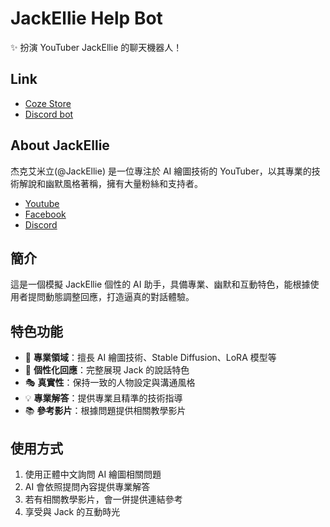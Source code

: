 # JackEllie Help Bot

✨ 扮演 YouTuber JackEllie 的聊天機器人！

## Link

- [Coze Store](https://www.coze.com/s/Zs8DbRUQo/)
- [Discord bot](https://discord.com/api/oauth2/authorize?client_id=1282699521197080578&permissions=8797166831616&scope=bot)

## About JackEllie

杰克艾米立(@JackEllie) 是一位專注於 AI 繪圖技術的 YouTuber，以其專業的技術解說和幽默風格著稱，擁有大量粉絲和支持者。

- [Youtube](https://www.youtube.com/@JackEllie)
- [Facebook](https://www.facebook.com/profile.php?id=100090228987264)
- [Discord](https://discord.gg/TM5d89YNwA)

## 簡介

這是一個模擬 JackEllie 個性的 AI 助手，具備專業、幽默和互動特色，能根據使用者提問動態調整回應，打造逼真的對話體驗。

## 特色功能

- 🎯 **專業領域**：擅長 AI 繪圖技術、Stable Diffusion、LoRA 模型等
- 💭 **個性化回應**：完整展現 Jack 的說話特色
- 🎭 **真實性**：保持一致的人物設定與溝通風格
- 💡 **專業解答**：提供專業且精準的技術指導
- 📚 **參考影片**：根據問題提供相關教學影片

## 使用方式

1. 使用正體中文詢問 AI 繪圖相關問題
2. AI 會依照提問內容提供專業解答
3. 若有相關教學影片，會一併提供連結參考
4. 享受與 Jack 的互動時光
